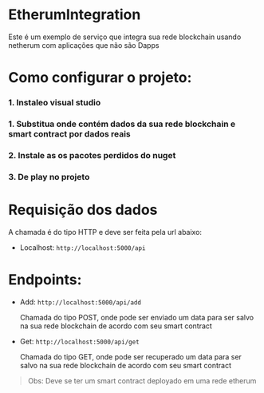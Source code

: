﻿# EtherumIntegration

Este é um exemplo de serviço que integra sua rede blockchain usando netherum com aplicações que não são Dapps

# Como configurar o projeto:

### 1. Instaleo visual studio

### 1. Substitua onde contém dados da sua rede blockchain e smart contract por dados reais

### 2. Instale as os pacotes perdidos do nuget

### 3. De play no projeto

# Requisição dos dados

A chamada é do tipo HTTP e deve ser feita pela url abaixo:

- Localhost:
  `http://localhost:5000/api`

# Endpoints:

- Add:
  `http://localhost:5000/api/add`
  
  Chamada do tipo POST, onde pode ser enviado um data para ser salvo na sua rede blockchain de acordo com seu smart contract

- Get:
  `http://localhost:5000/api/get`
  
  Chamada do tipo GET, onde pode ser recuperado um data para ser salvo na sua rede blockchain de acordo com seu smart contract

> Obs: Deve se ter um smart contract deployado em uma rede etherum

